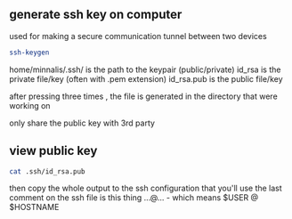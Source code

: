 ## generate ssh key on computer 

used for making a secure communication tunnel between two devices

```bash
ssh-keygen
```

home/minnalis/.ssh/ is the path to the keypair (public/private)
id\_rsa is the private file/key (often with .pem extension)
id\_rsa.pub is the public file/key


after pressing three times <enter>, the file is generated in the directory that were working on

only share the public key with 3rd party

## view public key

```bash
cat .ssh/id_rsa.pub
```

then copy the whole output to the ssh configuration that you'll use
the last comment on the ssh file is this thing ...@... - which means $USER @ $HOSTNAME
